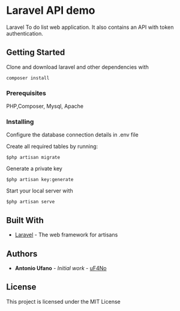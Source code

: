 # Laravel API demo

Laravel To do list web application. It also contains an API with token authentication.

## Getting Started

Clone and download laravel and other dependencies with
```
composer install
```

### Prerequisites

PHP,Composer, Mysql, Apache

### Installing

Configure the database connection details in .env file

Create all required tables by running:
```
$php artisan migrate
```

Generate a private key
```
$php artisan key:generate
```

Start your local server with
```
$php artisan serve
```


## Built With

* [Laravel](http://www.laravel.com) - The web framework for artisans


## Authors

* **Antonio Ufano** - *Initial work* - [uF4No](https://github.com/uF4No)


## License

This project is licensed under the MIT License

